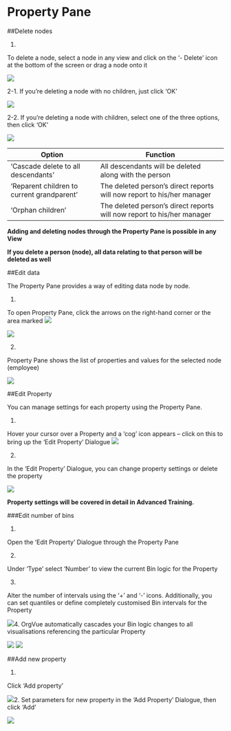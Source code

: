 # Property Pane

##Delete nodes

1.
To delete a node, select a node in any view and click on the ‘- Delete’ icon at the bottom of the screen or drag a node onto it

![](4-013.proppanedelete1.png)

2-1. If you’re deleting a node with no children, just click ‘OK’ 

![](4-014.propanedelete2.png)


2-2.
If you’re deleting a node with children, select one of the three options, then click ‘OK’

![](4-015.proppanedelete3.png)

| Option | Function |
| -- | -- |
| ‘Cascade delete to all descendants’ | All descendants will be deleted along with the person | 
| ‘Reparent children to current grandparent’ | The deleted person’s direct reports will now report to his/her manager | 
| ‘Orphan children’ | The deleted person’s direct reports will now report to his/her manager | 



**Adding and deleting nodes through the Property Pane is possible in any View**

**If you delete a person (node), all data relating to that person will be deleted as well**

##Edit data

The Property Pane provides a way of editing data node by node.

1.
To open Property Pane, click the arrows on the right-hand corner or the area marked ![](4-016propeditmarker.png)

![](4-017.propedit1.png)

2.
Property Pane shows the list of properties and values for the selected node (employee) 

![](4-018.propedit2.png)

##Edit Property

You can manage settings for each property using the Property Pane.

1.
Hover your cursor over a Property and a ‘cog’ icon appears – click on this to bring up the ‘Edit Property’ Dialogue
![](4-019.editproperty1.png)

2.
In the ‘Edit Property’ Dialogue, you can change property settings or delete the property

![](4-020.propertyedit2.png)

**Property settings will be covered in detail in Advanced Training.**

###Edit number of bins

1.
Open the ‘Edit Property’ Dialogue through the Property Pane

2.
Under ‘Type’ select ‘Number’ to view the current Bin logic for the Property

3.
Alter the number of intervals using the ‘+’ and ‘-’ icons. Additionally, you can set quantiles or define completely customised Bin intervals for the Property

![](4-021.bininterval.png)4. OrgVue automatically cascades your Bin logic changes to all visualisations referencing the particular Property

![](4-022.7bins.png)
![](4-023.12bins.png)

##Add new property

1.
Click ‘Add property’

![](4-024.addproperty.png)2. Set parameters for new property in the ‘Add Property’ Dialogue, then click ‘Add’

![](4-025.addproperty2.png)











